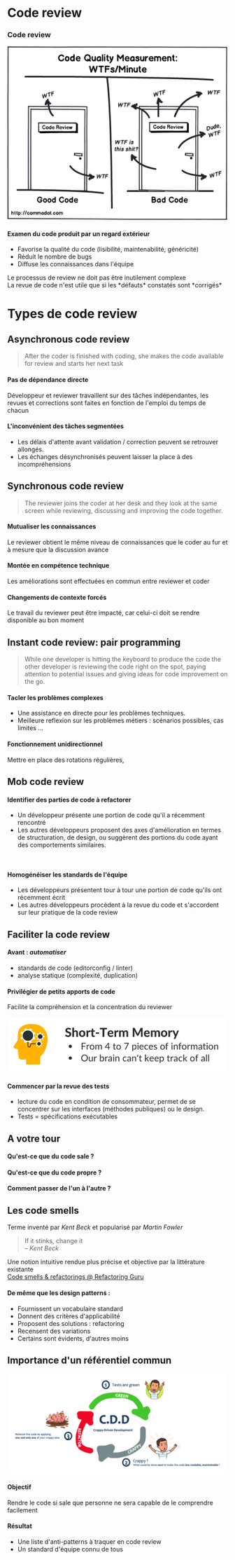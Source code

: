 # Code review
<!-- .slide: class="page-title" -->



### Code review

<div class="row ">
    <div class="col-lg-5">
<img src="ressources/wtf.png" alt="">
    </div>
    <div class="col-lg-7">
<h4>Examen du code produit par un regard extérieur </h4>
<ul>
<li>Favorise la qualité du code (lisibilité, maintenabilité, généricité)</li>
<li>Réduit le nombre de bugs</li>
<li>Diffuse les connaissances dans l'équipe</li></ul>

<div class="picto picto-warning mtl">
  <div class="picto-content picto-content-xs">
    Le processus de review ne doit pas être inutilement complexe
  </div>
</div>
<div class="picto picto-ko mtl">
  <div class="picto-content picto-content-xs">
    La revue de code n'est utile que si les *défauts* <!-- .element: class="highlight highlight-pink" --> constatés sont *corrigés* <!-- .element: class="highlight highlight-pink" -->
  </div>
</div>
    </div>
</div>



# Types de code review
<!-- .slide: class="page-title" -->



## Asynchronous code review

> After the coder is finished with coding, she makes the code available for review and starts her next task

<div class="row mtl">
    <div class="col-lg-6">
      <div class="picto picto-great">
        <div class="picto-content picto-content-xl">
          <h4>Pas de dépendance directe</h4>
          <p>Développeur et reviewer travaillent sur des tâches indépendantes, les revues et corrections sont faites en fonction de l'emploi du temps de chacun</p>
        </div>
      </div>
    </div>
    <div class="col-lg-6">
      <div class="picto picto-ko">
        <div class="picto-content picto-content-xl">
          <h4>L'inconvénient des tâches segmentées</h4>
          <ul><li>Les délais d'attente avant validation / correction peuvent se retrouver allongés.</li>
          <li>Les échanges désynchronisés peuvent laisser la place à des incompréhensions</li></ul>
        </div>
      </div>
    </div>
</div>



## Synchronous code review

> The reviewer joins the coder at her desk and they look at the same screen while reviewing, discussing and improving the code together.

<div class="row mtm">
    <div class="col-lg-6">
      <div class="picto picto-target">
        <div class="picto-content">
          <h4>Mutualiser les connaissances</h4>
          <p>Le reviewer obtient le même niveau de connaissances que le coder au fur et à mesure que la discussion avance</p>
        </div>
      </div>
      <div class="picto picto-great">
        <div class="picto-content picto-content-xl">
          <h4>Montée en compétence technique</h4>
          <p>Les améliorations sont effectuées en commun entre reviewer et coder</p>
        </div>
      </div>
    </div>
    <div class="col-lg-6">
      <div class="picto picto-warning">
        <div class="picto-content picto-content-xl">
          <h4>Changements de contexte forcés</h4>
          <p>Le travail du reviewer peut être impacté, car celui-ci doit se rendre disponible au bon moment</p>
        </div>
      </div>
    </div>
</div>



## Instant code review: pair programming

> While one developer is hitting the keyboard to produce the code the other developer is reviewing the code right on the spot,
> paying attention to potential issues and giving ideas for code improvement on the go.

<div class="row mtm">
    <div class="col-lg-6">
      <div class="picto picto-target">
        <div class="picto-content picto-content-xl">
          <h4>Tacler les problèmes complexes</h4>
          <ul><li>Une assistance en directe pour les problèmes techniques.</li>
          <li>Meilleure reflexion sur les problèmes métiers : scénarios possibles, cas limites ...</li></ul>
        </div>
      </div>
    </div>
    <div class="col-lg-6">
      <div class="picto picto-warning">
        <div class="picto-content picto-content-xl">
          <h4>Fonctionnement unidirectionnel</h4>
          <p>Mettre en place des rotations régulières, </p>
        </div>
      </div>
    </div>
</div>



## Mob code review

#### Identifier des parties de code à refactorer
- Un développeur présente une portion de code qu'il a récemment rencontré
- Les autres développeurs proposent des axes d'amélioration en termes de structuration, de design, ou suggèrent des portions du code ayant des comportements similaires.

<br class="mtl">

#### Homogénéiser les standards de l'équipe <!-- .element: class="mtl" -->
- Les développeurs présentent tour à tour une portion de code qu'ils ont récemment écrit
- Les autres développeurs procèdent à la revue du code et s'accordent sur leur pratique de la code review



## Faciliter la code review

#### Avant : *automatiser* <!-- .element: class="highlight highlight-cyan" -->

- standards de code (editorconfig / linter)
- analyse statique (complexité, duplication)

<div class="row mvl">
    <div class="col-lg-8">
<h4 class="pts">Privilégier de petits apports de code</h4>
<p>Facilite la compréhension et la concentration du reviewer</p>
    </div>
    <div class="col-lg-4">
<img src="ressources/short-term-memory.png" alt="">
    </div>
</div> 

#### Commencer par la revue des tests

- lecture du code en condition de consommateur, permet de se concentrer sur les interfaces (méthodes publiques) ou le design.
- Tests = spécifications exécutables



## A votre tour

#### Qu'est-ce que du code sale ? <!-- .element: class="mtl" -->
#### Qu'est-ce que du code propre ? <!-- .element: class="mtl" -->
#### Comment passer de l'un à l'autre ? <!-- .element: class="mtl" -->



## Les code smells

Terme inventé par *Kent Beck* <!-- .element: class="highlight highlight-cyan" --> et popularisé par *Martin Fowler* <!-- .element: class="highlight highlight-cyan" -->

> If it stinks, change it
> <br> *– Kent Beck*

Une notion intuitive rendue plus précise et objective par la littérature existante  
[Code smells & refactorings @ Refactoring Guru](https://refactoring.guru/refactoring/smells)

<!-- .element: class="arrow arrow-pink mtm" -->

#### De même que les design patterns : <!-- .element: class="mtl" -->
- Fournissent un vocabulaire standard
- Donnent des critères d'applicabilité
- Proposent des solutions : refactoring
- Recensent des variations
- Certains sont évidents, d'autres moins



## Importance d'un référentiel commun

<div class="row mtl">
    <div class="col-lg-8">
      <img src="ressources/crappy-driven-development.png" alt="">
    </div>
    <div class="col-lg-4">
      <h4>Objectif</h4>
      <p>Rendre le code si sale que personne ne sera capable de le comprendre facilement</p>
      <h4 class="mtl">Résultat</h4>
      <ul><li>Une liste d'anti-patterns à traquer en code review</li>
      <li>Un standard d'équipe connu de tous</li></ul>
    </div>
</div>


